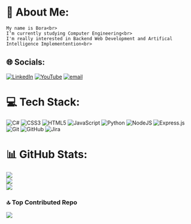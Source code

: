   
# 💫 About Me:
    My name is Bora<br>
    I’m currently studying Computer Engineering<br>
    I'm really interested in Backend Web Development and Artifical Intelligence Implementention<br>


## 🌐 Socials:
[![LinkedIn](https://img.shields.io/badge/LinkedIn-%230077B5.svg?logo=linkedin&logoColor=white)](https://linkedin.com/in/www.linkedin.com/in/bora-kalkan-271a6227b) [![YouTube](https://img.shields.io/badge/YouTube-%23FF0000.svg?logo=YouTube&logoColor=white)](https://youtube.com/@www.youtube.com/@ArtificalTomfoolery) [![email](https://img.shields.io/badge/Email-D14836?logo=gmail&logoColor=white)](mailto:bora_kalkan350@hotmail.com) 

# 💻 Tech Stack:
![C#](https://img.shields.io/badge/c%23-%23239120.svg?style=for-the-badge&logo=csharp&logoColor=white) ![CSS3](https://img.shields.io/badge/css3-%231572B6.svg?style=for-the-badge&logo=css3&logoColor=white) ![HTML5](https://img.shields.io/badge/html5-%23E34F26.svg?style=for-the-badge&logo=html5&logoColor=white) ![JavaScript](https://img.shields.io/badge/javascript-%23323330.svg?style=for-the-badge&logo=javascript&logoColor=%23F7DF1E) ![Python](https://img.shields.io/badge/python-3670A0?style=for-the-badge&logo=python&logoColor=ffdd54) ![NodeJS](https://img.shields.io/badge/node.js-6DA55F?style=for-the-badge&logo=node.js&logoColor=white) ![Express.js](https://img.shields.io/badge/express.js-%23404d59.svg?style=for-the-badge&logo=express&logoColor=%2361DAFB) ![Git](https://img.shields.io/badge/git-%23F05033.svg?style=for-the-badge&logo=git&logoColor=white) ![GitHub](https://img.shields.io/badge/github-%23121011.svg?style=for-the-badge&logo=github&logoColor=white) ![Jira](https://img.shields.io/badge/jira-%230A0FFF.svg?style=for-the-badge&logo=jira&logoColor=white)
# 📊 GitHub Stats:
![](https://github-readme-stats.vercel.app/api?username=BoraKalkann&theme=dark&hide_border=false&include_all_commits=true&count_private=true)<br/>
![](https://nirzak-streak-stats.vercel.app/?user=BoraKalkann&theme=dark&hide_border=false)<br/>
![](https://github-readme-stats.vercel.app/api/top-langs/?username=BoraKalkann&theme=dark&hide_border=false&include_all_commits=true&count_private=true&layout=compact)

### 🔝 Top Contributed Repo
![](https://github-contributor-stats.vercel.app/api?username=BoraKalkann&limit=5&theme=dark&combine_all_yearly_contributions=true)

<!-- Proudly created with GPRM ( https://gprm.itsvg.in ) -->

